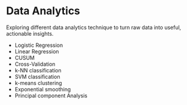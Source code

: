 # Data Analytics
Exploring different data analytics technique to turn raw data into useful, actionable insights.
 
 + Logistic Regression
 + Linear Regression
 + CUSUM
 + Cross-Validation
 + k-NN classification
 + SVM classification
 + k-means clustering
 + Exponential smoothing
 + Principal component Analysis
